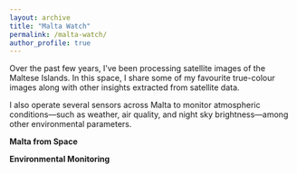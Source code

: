 ```yaml
---
layout: archive
title: "Malta Watch"
permalink: /malta-watch/
author_profile: true
---
```



Over the past few years, I’ve been processing satellite images of the Maltese Islands. In this space, I share some of my favourite true-colour images along with other insights extracted from satellite data.

I also operate several sensors across Malta to monitor atmospheric conditions—such as weather, air quality, and night sky brightness—among other environmental parameters.


**Malta from Space**

**Environmental Monitoring**
